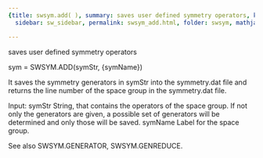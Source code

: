 ```yaml
---
{title: swsym.add( ), summary: saves user defined symmetry operators, keywords: sample,
  sidebar: sw_sidebar, permalink: swsym_add.html, folder: swsym, mathjax: 'true'}

---
```

saves user defined symmetry operators
 
sym = SWSYM.ADD(symStr, {symName})
 
It saves the symmetry generators in symStr into the symmetry.dat file and
returns the line number of the space group in the symmetry.dat file.
 
Input:
symStr        String, that contains the operators of the space group. If
              not only the generators are given, a possible set of
              generators will be determined and only those will be saved.
symName       Label for the space group.
 
See also SWSYM.GENERATOR, SWSYM.GENREDUCE.
 
